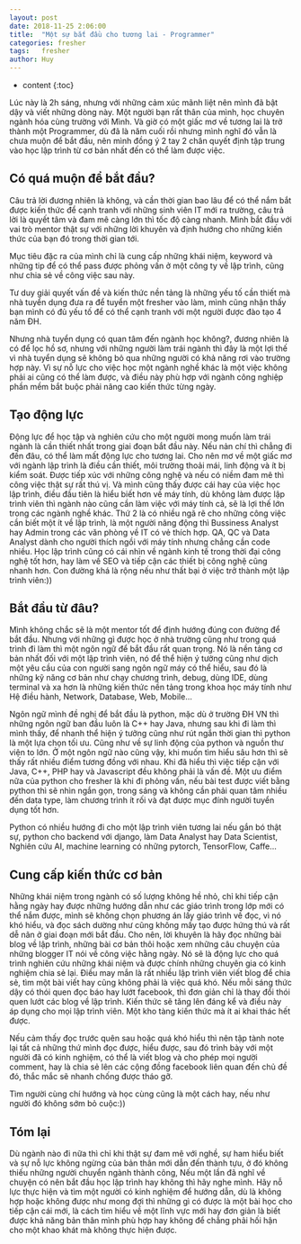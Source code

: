 ```yaml
---
layout: post
date: 2018-11-25 2:06:00
title:  "Một sự bắt đầu cho tương lai - Programmer"
categories: fresher
tags:   fresher
author: Huy
---
```

* content
{:toc}

Lúc này là 2h sáng, nhưng với những cảm xúc mãnh liệt nên mình đã bật dậy và viết những dòng này. Một người bạn rất thân của mình, học chuyên ngành hóa cùng trường với Mình. Và giờ có một giấc mơ về tương lai là trở thành một Programmer, dù đã là năm cuối rồi nhưng mình nghĩ đó vẫn là chưa muộn để bắt đầu, nên mình đồng ý 2 tay 2 chân quyết định tập trung vào học lập trình từ cơ bản nhất đến có thể làm được việc.






## Có quá muộn để bắt đầu?
Câu trả lời đương nhiên là không, và cần thời gian bao lâu để có thể nắm bắt được kiến thức để cạnh tranh với những sinh viên IT mới ra trường, câu trả lời là quyết tâm và đam mê càng lớn thì tốc độ càng nhanh. Mình bắt đầu với vai trò mentor thật sự với những lời khuyên và định hướng cho những kiến thức của bạn đó trong thời gian tới.

Mục tiêu đặc ra của mình chỉ là cung cấp những khái niệm, keyword và những tip để có thể pass được phỏng vấn ở một công ty về lập trình, cũng như chia sẻ về công việc sau này.

Tư duy giải quyết vấn đề và kiến thức nền tảng là những yếu tố cần thiết mà nhà tuyển dụng đưa ra để tuyển một fresher vào làm, mình cũng nhận thấy bạn mình có đủ yếu tố để có thể cạnh tranh với một người được đào tạo 4 năm ĐH.

Nhưng nhà tuyển dụng có quan tâm đến ngành học không?, đương nhiên là có để lọc hồ sơ, nhưng với những người làm trái ngành thì đây là một lợi thế vì nhà tuyển dụng sẽ không bỏ qua những người có khả năng rơi vào trường hợp này. Vì sự nỗ lực cho việc học một ngành nghề khác là một việc không phải ai cũng có thể làm được, và điều này phù hợp với ngành công nghiệp phần mềm bắt buộc phải nâng cao kiến thức từng ngày.

## Tạo động lực
Động lực để học tập và nghiên cứu cho một người mong muốn làm trái ngành là cần thiết nhất trong giai đoạn bắt đầu này. Nếu nản chí thì chẳng đi đến đâu, có thể làm mất động lực cho tương lai. Cho nên mơ về một giấc mơ với ngành lập trình là điều cần thiết, môi trường thoải mái, linh động và ít bị kiểm soát. Được tiếp xúc với những công nghệ và nếu có niềm đam mê thì công việc thật sự rất thú vị. Và mình cũng thấy được cái hay của việc học lập trình, điều đầu tiên là hiểu biết hơn về máy tính, dù không làm được lập trình viên thì ngành nào cũng cần làm việc với máy tính cả, sẽ là lợi thế lớn trong các ngành nghề khác. Thứ 2 là có nhiều ngã rẽ cho những công việc cần biết một ít về lập trình, là một người năng động thì Bussiness Analyst hay Admin trong các văn phòng về IT có vẻ thích hợp. QA, QC và Data Analyst dành cho người thích ngồi với máy tính nhưng chẳng cần code nhiều. Học lập trình cũng có cái nhìn về ngành kinh tế trong thời đại công nghệ tốt hơn, hay làm về SEO và tiếp cận các thiết bị công nghệ cũng nhanh hơn. Con đường khá là rộng nếu như thất bại ở việc trở thành một lập trình viên:))

## Bắt đầu từ đâu?
Mình không chắc sẽ là một mentor tốt để định hướng đúng con đường để bắt đầu. Nhưng với những gì được học ở nhà trường cũng như trong quá trình đi làm thì một ngôn ngữ để bắt đầu rất quan trọng. Nó là nền tảng cơ bản nhất đối với một lập trình viên, nó để thể hiện ý tưởng cũng như dịch một yêu cầu của con người sang ngôn ngữ máy có thể hiểu, sau đó là những kỹ năng cơ bản như chạy chương trình, debug, dùng IDE, dùng terminal và xa hơn là những kiến thức nền tảng trong khoa học máy tính như Hệ điều hành, Network, Database, Web, Mobile…

Ngôn ngữ mình đề nghị để bắt đầu là python, mặc dù ở trường ĐH VN thì những ngôn ngữ ban đầu luôn là C++ hay Java, nhưng sau khi đi làm thì mình thấy, để nhanh thể hiện ý tưởng cũng như rút ngắn thời gian thì python là một lựa chọn tối ưu. Cũng như về sự linh động của python và nguồn thư viện to lớn. Ở một ngôn ngữ nào cũng vậy, khi muốn tìm hiểu sâu hơn thì sẽ thấy rất nhiều điểm tương đồng với nhau. Khi đã hiểu thì việc tiếp cận với Java, C++, PHP hay và Javascript đều không phải là vấn đề. Một ưu điểm nữa của python cho fresher là khi đi phỏng vấn, nếu bài test được viết bằng python thì sẽ nhìn ngắn gọn, trong sáng và không cần phải quan tâm nhiều đến data type, làm chương trình ít rối và đạt được mục đính người tuyển dụng tốt hơn.

Python có nhiều hướng đi cho một lập trình viên tương lai nếu gắn bó thật sự, python cho backend với django, làm Data Analyst hay Data Scientist, Nghiên cứu AI, machine learning có những pytorch, TensorFlow, Caffe…

## Cung cấp kiến thức cơ bản
Những khái niệm trong ngành có số lượng không hề nhỏ, chỉ khi tiếp cận hằng ngày hay được những hướng dẫn như các giáo trình trong lớp mới có thể nắm được, mình sẽ không chọn phương án lấy giáo trình về đọc, vì nó khó hiểu, và đọc sách dường như cũng không mấy tạo được hứng thú và rất dễ nãn ở giai đoạn mới bắt đầu. Cho nên, lời khuyên là hãy đọc những bài blog về lập trình, những bài cơ bản thôi hoặc xem những câu chuyện của những blogger IT nói về công việc hằng ngày. Nó sẽ là động lực cho quá trình nghiên cứu những khái niệm và được chính những chuyên gia có kinh nghiệm chia sẻ lại. Điều may mắn là rất nhiều lập trình viên viết blog để chia sẻ, tìm một bài viết hay cũng không phải là việc quá khó. Nếu mỗi sáng thức dậy có thói quen đọc báo hay lướt facebook, thì đơn giản chỉ là thay đổi thói quen lướt các blog về lập trình. Kiến thức sẽ tăng lên đáng kể và điều này áp dụng cho mọi lập trình viên. Một kho tàng kiến thức mà ít ai khai thác hết được.

Nếu cảm thấy đọc trước quên sau hoặc quá khó hiểu thì nên tập tành note lại tất cả những thứ mình đọc được, hiểu được, sau đó trình bày với một người đã có kinh nghiệm, có thể là viết blog và cho phép mọi người comment, hay là chia sẻ lên các cộng đồng facebook liên quan đến chủ đề đó, thắc mắc sẽ nhanh chống được tháo gỡ.

Tìm người cùng chí hướng và học cùng cũng là một cách hay, nếu như người đó không sớm bỏ cuộc:))

## Tóm lại
Dù ngành nào đi nữa thì chỉ khi thật sự đam mê với nghề, sự ham hiểu biết và sự nỗ lực không ngừng của bản thân mới dẫn đến thành tựu, ở đó không thiếu những người chuyển ngành thành công, Nếu một lần đã nghĩ về chuyện có nên bắt đầu học lập trình hay không thì hãy nghe mình. Hãy nỗ lực thực hiện và tìm một người có kinh nghiệm để hướng dẫn, dù là không hợp hoặc không được như mong đợi thì những gì có được là một bài học cho tiếp cận cái mới, là cách tìm hiểu về một lĩnh vực mới hay đơn giản là biết được khả năng bản thân mình phù hợp hay không để chẳng phải hối hận cho một khao khát mà không thực hiện được.



